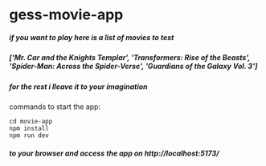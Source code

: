 # gess-movie-app

##### if you want to play here is a list of movies to test 
##### ['Mr. Car and the Knights Templar', 'Transformers: Rise of the Beasts', 'Spider-Man: Across the Spider-Verse', 'Guardians of the Galaxy Vol. 3']
##### for the rest i lleave it to your imagination


commands to start the app:
```
cd movie-app
npm install
npm run dev
```
##### to your browser and access the app on http://localhost:5173/
